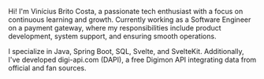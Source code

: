 Hi!
I'm Vinícius Brito Costa, a passionate tech enthusiast with a focus on continuous learning and growth. Currently working as a Software Engineer on a payment gateway, where my responsibilities include product development, system support, and ensuring smooth operations.

I specialize in Java, Spring Boot, SQL, Svelte, and SvelteKit. Additionally, I've developed digi-api.com (DAPI), a free Digimon API integrating data from official and fan sources.